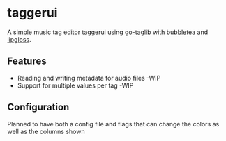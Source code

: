 # taggerui
[//]: [![Build][build-badge]][build]

A simple music tag editor taggerui using [go-taglib](https://github.com/sentriz/go-taglib) with [bubbletea](https://github.com/charmbracelet/bubbletea) and [lipgloss](https://github.com/charmbracelet/bubbletea).

## Features

- Reading and writing metadata for audio files -WIP
- Support for multiple values per tag -WIP

## Configuration

Planned to have both a config file and flags that can change the colors as well as the columns shown
